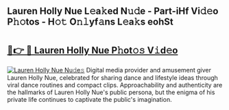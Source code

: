 ## Lauren Holly Nue L𝚎a𝚔ed N𝚞𝚍e - Part-iHf Vi𝚍𝚎o P𝚑𝚘tos - H𝚘𝚝 O𝚗𝚕yf𝚊ns L𝚎a𝚔s eohSt

# <h2><a href="http://kfa12tp.oniu.top/?m=Lauren+Holly+Nue">🔗👉 🔴 Lauren Holly Nue P𝚑ot𝚘𝚜 V𝚒d𝚎o</a></h2>

[![Lauren Holly Nue Nu𝚍e𝚜](https://i.imgur.com/0qMVB7G.gif)](http://kfa12tp.oniu.top/?m=Lauren+Holly+Nue)
Digital media provider and amusement giver Lauren Holly Nue, celebrated for sharing dance and lifestyle ideas through viral dance routines and compact clips. Approachability and authenticity are the hallmarks of Lauren Holly Nue's public persona, but the enigma of his private life continues to captivate the public's imagination.  
